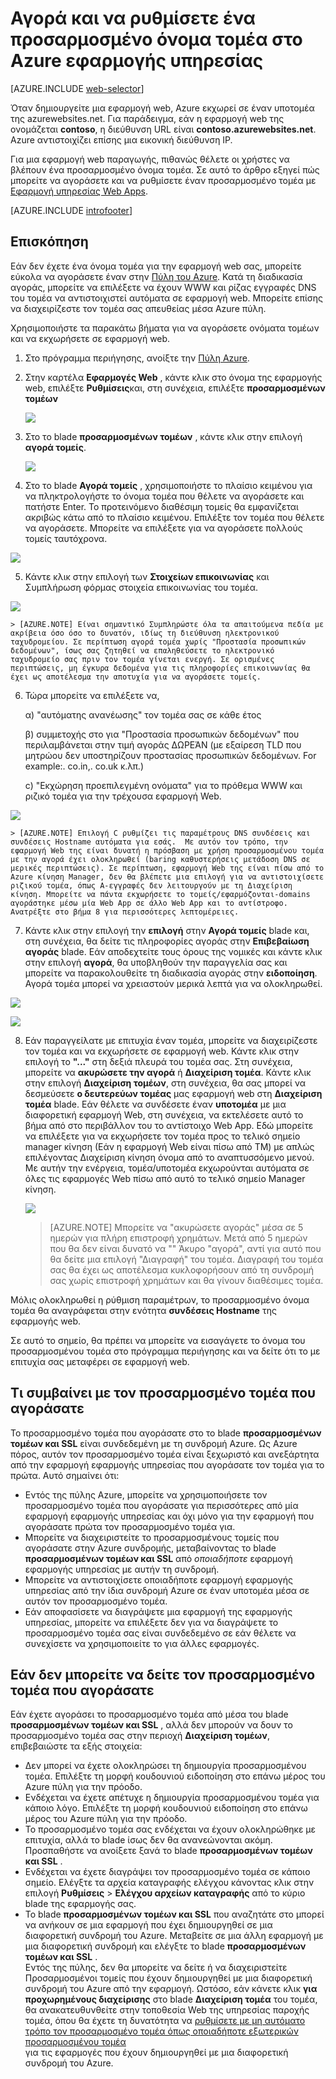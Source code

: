 <properties
    pageTitle="Πώς μπορείτε να αγοράσετε ένα προσαρμοσμένο όνομα τομέα στο Azure εφαρμογής υπηρεσίας Web Apps"
    description="Μάθετε πώς μπορείτε να αγοράσετε ένα προσαρμοσμένο όνομα τομέα με μια εφαρμογή web στο Azure εφαρμογής υπηρεσίας."
    services="app-service\web"
    documentationCenter=""
    authors="rmcmurray"
    manager="wpickett"
    editor=""/>

<tags
    ms.service="app-service-web"
    ms.workload="web"
    ms.tgt_pltfrm="na"
    ms.devlang="na"
    ms.topic="article"
    ms.date="08/11/2016"
    ms.author="robmcm"/>

# <a name="buy-and-configure-a-custom-domain-name-in-azure-app-service"></a>Αγορά και να ρυθμίσετε ένα προσαρμοσμένο όνομα τομέα στο Azure εφαρμογής υπηρεσίας

[AZURE.INCLUDE [web-selector](../../includes/websites-custom-domain-selector.md)]

Όταν δημιουργείτε μια εφαρμογή web, Azure εκχωρεί σε έναν υποτομέα της azurewebsites.net. Για παράδειγμα, εάν η εφαρμογή web της ονομάζεται **contoso**, η διεύθυνση URL είναι **contoso.azurewebsites.net**. Azure αντιστοιχίζει επίσης μια εικονική διεύθυνση IP.

Για μια εφαρμογή web παραγωγής, πιθανώς θέλετε οι χρήστες να βλέπουν ένα προσαρμοσμένο όνομα τομέα. Σε αυτό το άρθρο εξηγεί πώς μπορείτε να αγοράσετε και να ρυθμίσετε έναν προσαρμοσμένο τομέα με [Εφαρμογή υπηρεσίας Web Apps](http://go.microsoft.com/fwlink/?LinkId=529714). 

[AZURE.INCLUDE [introfooter](../../includes/custom-dns-web-site-intro-notes.md)]


## <a name="overview"></a>Επισκόπηση

Εάν δεν έχετε ένα όνομα τομέα για την εφαρμογή web σας, μπορείτε εύκολα να αγοράσετε έναν στην [Πύλη του Azure](https://portal.azure.com/). Κατά τη διαδικασία αγοράς, μπορείτε να επιλέξετε να έχουν WWW και ρίζας εγγραφές DNS του τομέα να αντιστοιχιστεί αυτόματα σε εφαρμογή web. Μπορείτε επίσης να διαχειρίζεστε τον τομέα σας απευθείας μέσα Azure πύλη.


Χρησιμοποιήστε τα παρακάτω βήματα για να αγοράσετε ονόματα τομέων και να εκχωρήσετε σε εφαρμογή web.

1. Στο πρόγραμμα περιήγησης, ανοίξτε την [Πύλη Azure](https://portal.azure.com/).

2. Στην καρτέλα **Εφαρμογές Web** , κάντε κλικ στο όνομα της εφαρμογής web, επιλέξτε **Ρυθμίσεις**και, στη συνέχεια, επιλέξτε **προσαρμοσμένων τομέων**

    ![](./media/custom-dns-web-site-buydomains-web-app/dncmntask-cname-6.png)

3. Στο το blade **προσαρμοσμένων τομέων** , κάντε κλικ στην επιλογή **αγορά τομείς**.

    ![](./media/custom-dns-web-site-buydomains-web-app/dncmntask-cname-buydomains-1.png)

4. Στο το blade **Αγορά τομείς** , χρησιμοποιήστε το πλαίσιο κειμένου για να πληκτρολογήστε το όνομα τομέα που θέλετε να αγοράσετε και πατήστε Enter. Το προτεινόμενο διαθέσιμη τομείς θα εμφανίζεται ακριβώς κάτω από το πλαίσιο κειμένου. Επιλέξτε τον τομέα που θέλετε να αγοράσετε. Μπορείτε να επιλέξετε για να αγοράσετε πολλούς τομείς ταυτόχρονα. 

  ![](./media/custom-dns-web-site-buydomains-web-app/dncmntask-cname-buydomains-2.png)

5. Κάντε κλικ στην επιλογή των **Στοιχείων επικοινωνίας** και Συμπλήρωση φόρμας στοιχεία επικοινωνίας του τομέα.

  ![](./media/custom-dns-web-site-buydomains-web-app/dncmntask-cname-buydomains-3.png)

    > [AZURE.NOTE] Είναι σημαντικό Συμπληρώστε όλα τα απαιτούμενα πεδία με ακρίβεια όσο όσο το δυνατόν, ιδίως τη διεύθυνση ηλεκτρονικού ταχυδρομείου. Σε περίπτωση αγορά τομέα χωρίς "Προστασία προσωπικών δεδομένων", ίσως σας ζητηθεί να επαληθεύσετε το ηλεκτρονικό ταχυδρομείο σας πριν τον τομέα γίνεται ενεργή. Σε ορισμένες περιπτώσεις, μη έγκυρα δεδομένα για τις πληροφορίες επικοινωνίας θα έχει ως αποτέλεσμα την αποτυχία για να αγοράσετε τομείς. 

6. Τώρα μπορείτε να επιλέξετε να,

    α) "αυτόματης ανανέωσης" τον τομέα σας σε κάθε έτος
    
    β) συμμετοχής στο για "Προστασία προσωπικών δεδομένων" που περιλαμβάνεται στην τιμή αγοράς ΔΩΡΕΆΝ (με εξαίρεση TLD που μητρώου δεν υποστηρίζουν προστασίας προσωπικών δεδομένων. For example:. co.in,. co.uk κ.λπ.)  
    
    c) "Εκχώρηση προεπιλεγμένη ονόματα" για το πρόθεμα WWW και ριζικό τομέα για την τρέχουσα εφαρμογή Web. 

  ![](./media/custom-dns-web-site-buydomains-web-app/dncmntask-cname-buydomains-2.5.png)
  
    > [AZURE.NOTE] Επιλογή C ρυθμίζει τις παραμέτρους DNS συνδέσεις και συνδέσεις Hostname αυτόματα για εσάς.  Με αυτόν τον τρόπο, την εφαρμογή Web της είναι δυνατή η πρόσβαση με χρήση προσαρμοσμένου τομέα με την αγορά έχει ολοκληρωθεί (baring καθυστερήσεις μετάδοση DNS σε μερικές περιπτώσεις). Σε περίπτωση, εφαρμογή Web της είναι πίσω από το Azure κίνηση Manager, δεν θα βλέπετε μια επιλογή για να αντιστοιχίσετε ριζικού τομέα, όπως A-εγγραφές δεν λειτουργούν με τη Διαχείριση κίνηση. Μπορείτε να πάντα εκχωρήσετε το τομείς/εφαρμόζονται-domains αγοράστηκε μέσω μία Web App σε άλλο Web App και το αντίστροφο. Ανατρέξτε στο βήμα 8 για περισσότερες λεπτομέρειες. 
    
7. Κάντε κλικ στην επιλογή την **επιλογή** στην **Αγορά τομείς** blade και, στη συνέχεια, θα δείτε τις πληροφορίες αγοράς στην **Επιβεβαίωση αγοράς** blade. Εάν αποδεχτείτε τους όρους της νομικές και κάντε κλικ στην επιλογή **αγορά**, θα υποβληθούν την παραγγελία σας και μπορείτε να παρακολουθείτε τη διαδικασία αγοράς στην **ειδοποίηση**. Αγορά τομέα μπορεί να χρειαστούν μερικά λεπτά για να ολοκληρωθεί. 

  ![](./media/custom-dns-web-site-buydomains-web-app/dncmntask-cname-buydomains-4.png)

  ![](./media/custom-dns-web-site-buydomains-web-app/dncmntask-cname-buydomains-5.png)

8. Εάν παραγγείλατε με επιτυχία έναν τομέα, μπορείτε να διαχειρίζεστε τον τομέα και να εκχωρήσετε σε εφαρμογή web. Κάντε κλικ στην επιλογή το **"..."** στη δεξιά πλευρά του τομέα σας. Στη συνέχεια, μπορείτε να **ακυρώσετε την αγορά** ή **Διαχείριση τομέα**. Κάντε κλικ στην επιλογή **Διαχείριση τομέων**, στη συνέχεια, θα σας μπορεί να δεσμεύσετε **ο δευτερεύων τομέας** μας εφαρμογή web στη **Διαχείριση τομέα** blade. Εάν θέλετε να συνδέσετε έναν **υποτομέα** με μια διαφορετική εφαρμογή Web, στη συνέχεια, να εκτελέσετε αυτό το βήμα από στο περιβάλλον του το αντίστοιχο Web App. Εδώ μπορείτε να επιλέξετε για να εκχωρήσετε τον τομέα προς το τελικό σημείο manager κίνηση (Εάν η εφαρμογή Web είναι πίσω από TM) με απλώς επιλέγοντας Διαχείριση κίνηση όνομα από το αναπτυσσόμενο μενού. Με αυτήν την ενέργεια, τομέα/υποτομέα εκχωρούνται αυτόματα σε όλες τις εφαρμογές Web πίσω από αυτό το τελικό σημείο Manager κίνηση. 

    ![](./media/custom-dns-web-site-buydomains-web-app/dncmntask-cname-buydomains-6.png)

    > [AZURE.NOTE] Μπορείτε να "ακυρώσετε αγοράς" μέσα σε 5 ημερών για πλήρη επιστροφή χρημάτων. Μετά από 5 ημερών που θα δεν είναι δυνατό να "" Άκυρο "αγορά", αντί για αυτό που θα δείτε μια επιλογή "Διαγραφή" του τομέα. Διαγραφή του τομέα σας θα έχει ως αποτέλεσμα κυκλοφορήσουν από τη συνδρομή σας χωρίς επιστροφή χρημάτων και θα γίνουν διαθέσιμες τομέα. 

Μόλις ολοκληρωθεί η ρύθμιση παραμέτρων, το προσαρμοσμένο όνομα τομέα θα αναγράφεται στην ενότητα **συνδέσεις Hostname** της εφαρμογής web.

Σε αυτό το σημείο, θα πρέπει να μπορείτε να εισαγάγετε το όνομα του προσαρμοσμένου τομέα στο πρόγραμμα περιήγησης και να δείτε ότι το με επιτυχία σας μεταφέρει σε εφαρμογή web.
 
## <a name="what-happens-to-the-custom-domain-you-bought"></a>Τι συμβαίνει με τον προσαρμοσμένο τομέα που αγοράσατε

Το προσαρμοσμένο τομέα που αγοράσατε στο το blade **προσαρμοσμένων τομέων και SSL** είναι συνδεδεμένη με τη συνδρομή Azure. Ως Azure πόρος, αυτόν τον προσαρμοσμένο τομέα είναι ξεχωριστό και ανεξάρτητα από την εφαρμογή εφαρμογής υπηρεσίας που αγοράσατε τον τομέα για το πρώτα. Αυτό σημαίνει ότι:

- Εντός της πύλης Azure, μπορείτε να χρησιμοποιήσετε τον προσαρμοσμένο τομέα που αγοράσατε για περισσότερες από μία εφαρμογή εφαρμογής υπηρεσίας και όχι μόνο για την εφαρμογή που αγοράσατε πρώτα τον προσαρμοσμένο τομέα για. 
- Μπορείτε να διαχειριστείτε το προσαρμοσμένους τομείς που αγοράσατε στην Azure συνδρομής, μεταβαίνοντας το blade **προσαρμοσμένων τομέων και SSL** από *οποιαδήποτε* εφαρμογή εφαρμογής υπηρεσίας με αυτήν τη συνδρομή.
- Μπορείτε να αντιστοιχίσετε οποιαδήποτε εφαρμογή εφαρμογής υπηρεσίας από την ίδια συνδρομή Azure σε έναν υποτομέα μέσα σε αυτόν τον προσαρμοσμένο τομέα.
- Εάν αποφασίσετε να διαγράψετε μια εφαρμογή της εφαρμογής υπηρεσίας, μπορείτε να επιλέξετε δεν για να διαγράψετε το προσαρμοσμένο τομέα σας είναι συνδεδεμένο σε εάν θέλετε να συνεχίσετε να χρησιμοποιείτε το για άλλες εφαρμογές.

## <a name="if-you-cant-see-the-custom-domain-you-bought"></a>Εάν δεν μπορείτε να δείτε τον προσαρμοσμένο τομέα που αγοράσατε

Εάν έχετε αγοράσει το προσαρμοσμένο τομέα από μέσα του blade **προσαρμοσμένων τομέων και SSL** , αλλά δεν μπορούν να δουν το προσαρμοσμένο τομέα σας στην περιοχή **Διαχείριση τομέων**, επιβεβαιώστε τα εξής στοιχεία:

- Δεν μπορεί να έχετε ολοκληρώσει τη δημιουργία προσαρμοσμένου τομέα. Επιλέξτε τη μορφή κουδουνιού ειδοποίηση στο επάνω μέρος του Azure πύλη για την πρόοδο.
- Ενδέχεται να έχετε απέτυχε η δημιουργία προσαρμοσμένου τομέα για κάποιο λόγο. Επιλέξτε τη μορφή κουδουνιού ειδοποίηση στο επάνω μέρος του Azure πύλη για την πρόοδο.
- Το προσαρμοσμένο τομέα σας ενδέχεται να έχουν ολοκληρώθηκε με επιτυχία, αλλά το blade ίσως δεν θα ανανεώνονται ακόμη. Προσπαθήστε να ανοίξετε ξανά το blade **προσαρμοσμένων τομέων και SSL** .
- Ενδέχεται να έχετε διαγράψει τον προσαρμοσμένο τομέα σε κάποιο σημείο. Ελέγξτε τα αρχεία καταγραφής ελέγχου κάνοντας κλικ στην επιλογή **Ρυθμίσεις** > **Ελέγχου αρχείων καταγραφής** από το κύριο blade της εφαρμογής σας. 
- Το blade **προσαρμοσμένων τομέων και SSL** που αναζητάτε στο μπορεί να ανήκουν σε μια εφαρμογή που έχει δημιουργηθεί σε μια διαφορετική συνδρομή του Azure. Μεταβείτε σε μια άλλη εφαρμογή με μια διαφορετική συνδρομή και ελέγξτε το blade **προσαρμοσμένων τομέων και SSL** .  
  Εντός της πύλης, δεν θα μπορείτε να δείτε ή να διαχειριστείτε Προσαρμοσμένοι τομείς που έχουν δημιουργηθεί με μια διαφορετική συνδρομή του Azure από την εφαρμογή. Ωστόσο, εάν κάνετε κλικ **για προχωρημένους διαχείρισης** στο blade **Διαχείριση τομέα** του τομέα, θα ανακατευθυνθείτε στην τοποθεσία Web της υπηρεσίας παροχής τομέα, όπου θα έχετε τη δυνατότητα να   [ρυθμίσετε με μη αυτόματο τρόπο τον προσαρμοσμένο τομέα όπως οποιαδήποτε εξωτερικών προσαρμοσμένου τομέα](web-sites-custom-domain-name.md)  
   για τις εφαρμογές που έχουν δημιουργηθεί με μια διαφορετική συνδρομή του Azure. 



